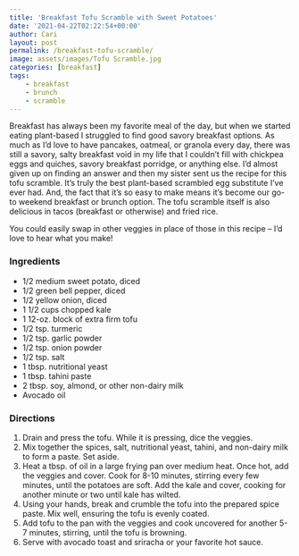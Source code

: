 ```yaml
---
title: 'Breakfast Tofu Scramble with Sweet Potatoes'
date: '2021-04-22T02:22:54+00:00'
author: Cari
layout: post
permalink: /breakfast-tofu-scramble/
image: assets/images/Tofu Scramble.jpg
categories: [breakfast]
tags:
    - breakfast
    - brunch
    - scramble
---
```


Breakfast has always been my favorite meal of the day, but when we started eating plant-based I struggled to find good savory breakfast options. As much as I’d love to have pancakes, oatmeal, or granola every day, there was still a savory, salty breakfast void in my life that I couldn’t fill with chickpea eggs and quiches, savory breakfast porridge, or anything else. I’d almost given up on finding an answer and then my sister sent us the recipe for this tofu scramble. It’s truly the best plant-based scrambled egg substitute I’ve ever had. And, the fact that it’s so easy to make means it’s become our go-to weekend breakfast or brunch option. The tofu scramble itself is also delicious in tacos (breakfast or otherwise) and fried rice.

You could easily swap in other veggies in place of those in this recipe – I’d love to hear what you make!

### Ingredients

- 1/2 medium sweet potato, diced
- 1/2 green bell pepper, diced
- 1/2 yellow onion, diced
- 1 1/2 cups chopped kale
- 1 12-oz. block of extra firm tofu
- 1/2 tsp. turmeric
- 1/2 tsp. garlic powder
- 1/2 tsp. onion powder
- 1/2 tsp. salt
- 1 tbsp. nutritional yeast
- 1 tbsp. tahini paste
- 2 tbsp. soy, almond, or other non-dairy milk
- Avocado oil

### Directions

1. Drain and press the tofu. While it is pressing, dice the veggies.
2. Mix together the spices, salt, nutritional yeast, tahini, and non-dairy milk to form a paste. Set aside.
3. Heat a tbsp. of oil in a large frying pan over medium heat. Once hot, add the veggies and cover. Cook for 8-10 minutes, stirring every few minutes, until the potatoes are soft. Add the kale and cover, cooking for another minute or two until kale has wilted.
4. Using your hands, break and crumble the tofu into the prepared spice paste. Mix well, ensuring the tofu is evenly coated.
5. Add tofu to the pan with the veggies and cook uncovered for another 5-7 minutes, stirring, until the tofu is browning.
6. Serve with avocado toast and sriracha or your favorite hot sauce.